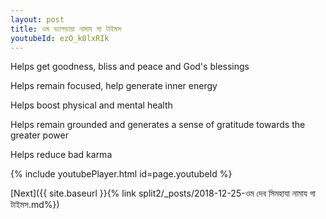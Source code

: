 ```yaml
---
layout: post
title: ওম ভ্যাগড়ায়া নামায গা টাইমস
youtubeId: ezO_k0lxRIk
---
```

 
 
Helps get goodness, bliss and peace and God's blessings
 
Helps remain focused, help generate inner energy 
 
Helps boost physical and mental health 
 
Helps remain grounded and generates a sense of gratitude towards the greater power 
 
Helps reduce bad karma
 
 
 
 


{% include youtubePlayer.html id=page.youtubeId %}
 
[Next]({{ site.baseurl }}{% link  split2/_posts/2018-12-25-ওম দেব সিমহাযা নামায গা টাইমস.md%})
 
